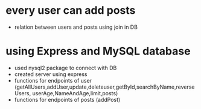 # every user can add posts 
- relation between users and posts using join in DB
# using Express and MySQL database
- used nysql2 package to connect with DB
- created server using express
- functions for endpoints of user (getAllUsers,addUser,update,deleteuser,getById,searchByName,reverseUsers, userAge,NameAndAge,limit,posts)
- functions for endpoints of posts (addPost)
